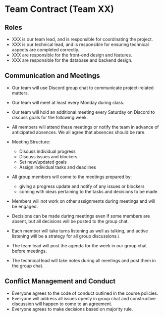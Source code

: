 # Team Contract (Team XX)

## Roles

- XXX is our team lead, and is responsible for coordinating the project.
- XXX is our technical lead, and is responsible for ensuring technical aspects are completed correctly.
- XXX are responsible for the front-end design and features.
- XXX are responsible for the database and backend design.

## Communication and Meetings

- Our team will use Discord group chat to communicate project-related matters.
- Our team will meet at least every Monday during class.
- Our team will hold an additional meeting every Saturday on Discord to discuss goals for the following week.
- All members will attend these meetings or notify the team in advance of anticipated absences. We all agree that absences should be rare.
- Meeting Structure:
    - Discuss individual progress
    - Discuss issues and blockers
    - Set new/updated goals
    - Assign individual tasks and deadlines
- All group members will come to the meetings prepared by:
  - giving a progress update and notify of any issues or blockers
  - coming with ideas pertaining to the tasks and decisions to be made.
- Members will not work on other assignments during meetings and will be engaged.
- Decisions can be made during meetings even if some members are absent, but all decisions will be posted to the group chat.
- Each member will take turns listening as well as talking, and active listening will be a strategy for all group discussions.\

- The team lead will post the agenda for the week in our group chat before meetings.
- The technical lead will take notes during all meetings and post them in the group chat.

## Conflict Management and Conduct

- Everyone agrees to the code of conduct outlined in the course policies.
- Everyone will address all issues openly in group chat and constructive discussion will happen to come to an agreement.
- Everyone agrees to make decisions based on majority rule.